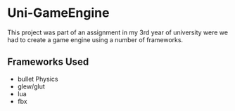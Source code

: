 # Uni-GameEngine

This project was part of an assignment in my 3rd year of university were we had to create a game engine using a number of frameworks.

## Frameworks Used
- bullet Physics
- glew/glut
- lua
- fbx
